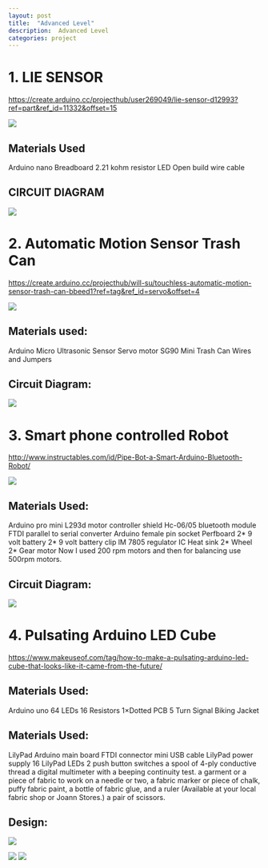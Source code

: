 ```yaml
---
layout: post
title:  "Advanced Level"
description:  Advanced Level
categories: project
---
```



                                                      
# 1. LIE SENSOR 
https://create.arduino.cc/projecthub/user269049/lie-sensor-d12993?ref=part&ref_id=11332&offset=15

![]({{site.baseurl}}/images/Tinkering/Advanced/1.jpg)

## Materials Used
Arduino nano
Breadboard
2.21 kohm resistor
LED
Open build wire cable



## CIRCUIT DIAGRAM

![]({{site.baseurl}}/images/Tinkering/Advanced/2.jpg)




# 2. Automatic Motion Sensor Trash Can
https://create.arduino.cc/projecthub/will-su/touchless-automatic-motion-sensor-trash-can-bbeed1?ref=tag&ref_id=servo&offset=4

![]({{site.baseurl}}/images/Tinkering/Advanced/3.jpg)
## Materials used:
Arduino Micro 
Ultrasonic Sensor
Servo motor SG90
Mini Trash Can
Wires and Jumpers

## Circuit Diagram:

![]({{site.baseurl}}/images/Tinkering/Advanced/4.png)


# 3. Smart phone controlled Robot
http://www.instructables.com/id/Pipe-Bot-a-Smart-Arduino-Bluetooth-Robot/

![]({{site.baseurl}}/images/Tinkering/Advanced/5.jpg)

## Materials Used:
Arduino pro mini 
L293d motor controller shield
Hc-06/05 bluetooth module 
FTDI parallel to serial converter 
Arduino female pin socket 
Perfboard
2* 9 volt battery
2* 9 volt battery clip
lM 7805 regulator IC
Heat sink
2* Wheel 
2* Gear motor 
Now I used 200 rpm motors and then for balancing use 500rpm motors.
 
 
## Circuit Diagram:

![]({{site.baseurl}}/images/Tinkering/Advanced/6.jpg)




# 4. Pulsating Arduino LED Cube
https://www.makeuseof.com/tag/how-to-make-a-pulsating-arduino-led-cube-that-looks-like-it-came-from-the-future/


## Materials Used:
Arduino uno
64 LEDs
16 Resistors
1×Dotted PCB
5  Turn Signal Biking Jacket



## Materials Used:
 LilyPad Arduino main board
FTDI connector
 mini USB cable
 LilyPad power supply
 16 LilyPad LEDs 
 2 push button switches
 a spool of 4-ply conductive thread
 a digital multimeter with a beeping continuity test. 
a garment or a piece of fabric to work on
 a needle or two, a fabric marker or piece of chalk, puffy fabric paint, a bottle of fabric glue, and a ruler 
(Available at your local fabric shop or Joann Stores.)
 a pair of scissors.

## Design:
![]({{site.baseurl}}/images/Tinkering/Advanced/7.jpg)

![]({{site.baseurl}}/images/Tinkering/Advanced/8.jpg)
![]({{site.baseurl}}/images/Tinkering/Advanced/9.jpg)
              
                       
